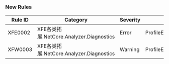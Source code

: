 ﻿### New Rules

Rule ID | Category | Severity | Notes
--------|----------|----------|-------
XFE0002 | XFE各类拓展.NetCore.Analyzer.Diagnostics | Error | ProfileExtensionDiagnostics
XFW0003 | XFE各类拓展.NetCore.Analyzer.Diagnostics | Warning | ProfileExtensionDiagnostics
